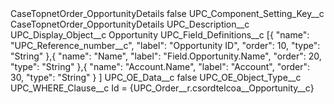 <?xml version="1.0" encoding="UTF-8"?>
<CustomMetadata xmlns="http://soap.sforce.com/2006/04/metadata" xmlns:xsi="http://www.w3.org/2001/XMLSchema-instance" xmlns:xsd="http://www.w3.org/2001/XMLSchema">
    <label>CaseTopnetOrder_OpportunityDetails</label>
    <protected>false</protected>
    <values>
        <field>UPC_Component_Setting_Key__c</field>
        <value xsi:type="xsd:string">CaseTopnetOrder_OpportunityDetails</value>
    </values>
    <values>
        <field>UPC_Description__c</field>
        <value xsi:nil="true"/>
    </values>
    <values>
        <field>UPC_Display_Object__c</field>
        <value xsi:type="xsd:string">Opportunity</value>
    </values>
    <values>
        <field>UPC_Field_Definitions__c</field>
        <value xsi:type="xsd:string">[{
		&quot;name&quot;: &quot;UPC_Reference_number__c&quot;,
		&quot;label&quot;: &quot;Opportunity ID&quot;,
		&quot;order&quot;: 10,
		&quot;type&quot;: &quot;String&quot;
	},{
		&quot;name&quot;: &quot;Name&quot;,
		&quot;label&quot;: &quot;Field.Opportunity.Name&quot;,
		&quot;order&quot;: 20,
		&quot;type&quot;: &quot;String&quot;
	},{ 
&quot;name&quot;: &quot;Account.Name&quot;, 
&quot;label&quot;: &quot;Account&quot;, 
&quot;order&quot;: 30, 
&quot;type&quot;: &quot;String&quot; 
}
]</value>
    </values>
    <values>
        <field>UPC_OE_Data__c</field>
        <value xsi:type="xsd:boolean">false</value>
    </values>
    <values>
        <field>UPC_OE_Object_Type__c</field>
        <value xsi:nil="true"/>
    </values>
    <values>
        <field>UPC_WHERE_Clause__c</field>
        <value xsi:type="xsd:string">Id = {UPC_Order__r.csordtelcoa__Opportunity__c}</value>
    </values>
</CustomMetadata>
